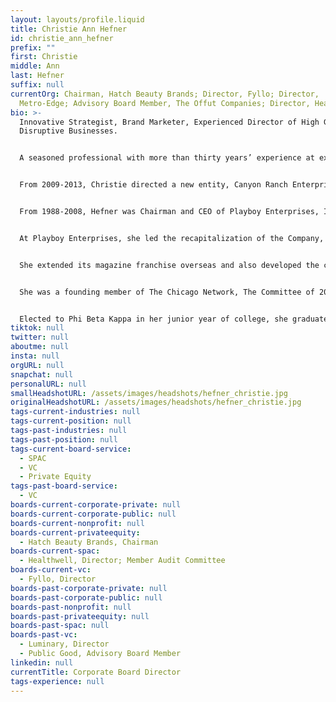 ```yaml
---
layout: layouts/profile.liquid
title: Christie Ann Hefner
id: christie_ann_hefner
prefix: ""
first: Christie
middle: Ann
last: Hefner
suffix: null
currentOrg: Chairman, Hatch Beauty Brands; Director, Fyllo; Director,
  Metro-Edge; Advisory Board Member, The Offut Companies; Director, Healthwell
bio: >-
  Innovative Strategist, Brand Marketer, Experienced Director of High Growth
  Disruptive Businesses.


  A seasoned professional with more than thirty years’ experience at executive levels in both public and private companies, as well as multiple company directorships.  Today, Christie is a director of Fyllo, a leading innovator in data, media and compliance solutions for highly regulated industries, Healthwell, a SPAC targeting technology-enabled healthcare businesses, ScentBeauty, a multi-brand e-commerce platform for bespoke scented products through unique, culturally relevant Brands to consumers worldwide, R.D. Offutt Company, an international, family-owned multi-billion dollar agricultural conglomerate, and Metro Edge Development Partners, which is a unique commercial real estate firm focused on high-impact, technology-driven developments.  She also works directly with CEOs on strategy and innovation, including a rapidly growing technology company that has patented a method of extracting methane from the atmosphere and turning it into a new material with the durability of plastic but that’s ocean biodegradable.


  From 2009-2013, Christie directed a new entity, Canyon Ranch Enterprises, to leverage the Canyon Ranch brand and content via multi-media and business partnerships in the healthy eating, personal care and employee wellness areas.


  From 1988-2008, Hefner was Chairman and CEO of Playboy Enterprises, Inc. making her the longest serving female Chairman and CEO of a U.S. public company.  During her tenure, she oversaw policy, management and strategy in all areas of the company.  When she retired more than 40% of Playboy executives were women - a first for a NYSE Company.  For three years she was named to FORTUNE’s list of “The World’s Most Powerful Women.”


  At Playboy Enterprises, she led the recapitalization of the Company, making it the first NYSE corporation allowed to issue a second class of stock with disparate voting rights, expanding research analyst coverage and broadening institutional ownership.  She restructured operations and initiated the Company’s highly successful electronic and international expansion.


  She extended its magazine franchise overseas and also developed the company’s profitable pay television business — the first time a magazine successfully leveraged its brand into a television network. Continuing the Company's electronic expansion, in 1994 Christie led the Company onto the Internet with the launch of Playboy.com, the first national magazine to launch a web site, and built an international, profitable, multi-revenue stream business including premium content, e-commerce, advertising and gaming, both online and mobile.  She greatly expanded the leveraging of the Playboy brand via licensing.  In her last year as CEO, Playboy generated close to $1 billion in global retail sales


  She was a founding member of The Chicago Network, The Committee of 200, and the Chicago Chapter of Women Corporate Directors, and she was the first woman elected into the Chicago Chapter of the Young Presidents’ Organization.


  Elected to Phi Beta Kappa in her junior year of college, she graduated from Brandeis University summa cum laude with a Bachelor of Arts degree in English and American literature.
tiktok: null
twitter: null
aboutme: null
insta: null
orgURL: null
snapchat: null
personalURL: null
smallHeadshotURL: /assets/images/headshots/hefner_christie.jpg
originalHeadshotURL: /assets/images/headshots/hefner_christie.jpg
tags-current-industries: null
tags-current-position: null
tags-past-industries: null
tags-past-position: null
tags-current-board-service:
  - SPAC
  - VC
  - Private Equity
tags-past-board-service:
  - VC
boards-current-corporate-private: null
boards-current-corporate-public: null
boards-current-nonprofit: null
boards-current-privateequity:
  - Hatch Beauty Brands, Chairman
boards-current-spac:
  - Healthwell, Director; Member Audit Committee
boards-current-vc:
  - Fyllo, Director
boards-past-corporate-private: null
boards-past-corporate-public: null
boards-past-nonprofit: null
boards-past-privateequity: null
boards-past-spac: null
boards-past-vc:
  - Luminary, Director
  - Public Good, Advisory Board Member
linkedin: null
currentTitle: Corporate Board Director
tags-experience: null
---
```

